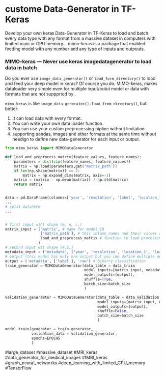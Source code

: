 # custome Data-Generator in TF-Keras 
Develop your own keras Data-Generator in TF-Keras to load and batch every data type with any format from a massive dataset in computers with limited main or GPU memory...
mimo-keras is a package that enabled feeding model with any number and any type of inputs and outpuuts.


### MIMO-keras — Never use keras imagedatagenerator to load data in batch

Do you ever use `image_data_generator()` or `load_form_directory()` to load and feed your deep model in keras? Of course you
do. MIMO-keras, makes dataloader very simple even for multiple input/outut model or data with formats that are not suppprted by .

`mimo-keras` is like `image_data_generator().load_from_directory()`, but better:

  1. It can load data with every format.
  2. You can write your own data loader function.
  3. You can use your custom preprocessing pipline without limitation.
  4. supporting pandas, images and other formats at the same time without needign to define new data-generator for each input or output.


```python
from mimo_keras import MIMODataGenerator

def load_and_preprocess_matrix(feature_values, feature_names):
    parameters = dict(zip(feature_names, feature_values))
    matrix = np.load(parameters,get('matrix_path'))
    if len(np.shape(matrix)) == 2:
        matrix = np.expand_dims(matrix, axis=-1)
    matrix = (matrix - np.mean(matrix)) / np.std(matrix)
    return matrix


data = pd.DaraFrame(columns=['year', 'resolution', 'label', 'location_1', 'location_2', 'matrix_path']
...
# split datahere
...


# first input wiht shape (m, n, c,)
matrix_input = ('matrix', # name for model IO
                ['matrix_path'], # this column_names and their values are sent to the your function for each sample in batch generation
                load_and_preprocess_matrix # function to load processing the data, replace with string 'raw' to send values directly to the model IO
               )
# second input wit shape (4,1,)
metadata_input = ('metadata', ['year', 'resolution', 'location_1', 'location_2'], 'raw')
# output (this model has only one output but you can define multiple outputs like inputs)
output = ('metadata', ['label'], 'raw') # binarry classification
train_generator = MIMODataGenerator(data_table = data_train
                                    model_inputs=[matrix_input, metadata_input],
                                    model_outputs=[output],
                                    shuffle=True,
                                    batch_size=batch_size
                                    )

validation_generaetor = MIMODataGenerator(data_table = data_validation
                                          model_inputs=[matrix_input, metadata_input],
                                          model_outputs=[output],
                                          shuffle=False,
                                          batch_size=batch_size
                                          )

model.train(generator = train_generator,
            validation_data = validation_generator,
            epochs=EPOCHS
            )
```



#large_dataset #massive_dataset #MRI_keras #data_generator_for_medical_images #fMRI_keras #graph_neural_networrks #deep_learning_with_limited_GPU_memory #TensorFlow
